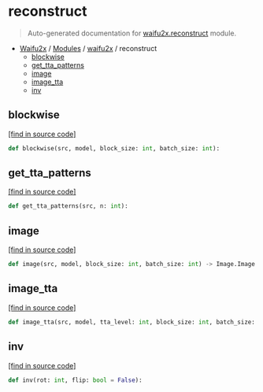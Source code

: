 # reconstruct

> Auto-generated documentation for [waifu2x.reconstruct](../../waifu2x/reconstruct.py) module.

- [Waifu2x](../README.md#waifu2x-index) / [Modules](../README.md#waifu2x-modules) / [waifu2x](index.md#waifu2x) / reconstruct
    - [blockwise](#blockwise)
    - [get_tta_patterns](#get_tta_patterns)
    - [image](#image)
    - [image_tta](#image_tta)
    - [inv](#inv)

## blockwise

[[find in source code]](../../waifu2x/reconstruct.py#L17)

```python
def blockwise(src, model, block_size: int, batch_size: int):
```

## get_tta_patterns

[[find in source code]](../../waifu2x/reconstruct.py#L71)

```python
def get_tta_patterns(src, n: int):
```

## image

[[find in source code]](../../waifu2x/reconstruct.py#L125)

```python
def image(src, model, block_size: int, batch_size: int) -> Image.Image:
```

## image_tta

[[find in source code]](../../waifu2x/reconstruct.py#L92)

```python
def image_tta(src, model, tta_level: int, block_size: int, batch_size: int):
```

## inv

[[find in source code]](../../waifu2x/reconstruct.py#L65)

```python
def inv(rot: int, flip: bool = False):
```
